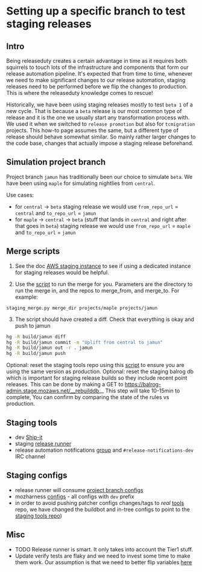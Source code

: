 # Setting up a specific branch to test staging releases

## Intro
Being releaseduty creates a certain advantage in time as it requires both squirrels to touch lots of the infrastructure and
components that form our release automation pipeline. It's expected that from time to time, whenever we need
to make significant changes to our release automation, staging releases need to be performed before we flip the changes to
production. This is where the releaseduty knowledge comes to rescue!

Historically, we have been using staging releases mostly to test `beta 1` of a new cycle. That is because a `beta` release is our most
common type of release and it is the one we usually start any transformation process with. We used it when we switched to `release
promotion` but also for `tcmigration` projects. This how-to page assumes the same, but a different type of release should behave somewhat
similar. So mainly rather larger changes to the code base, changes that actually impose a staging release beforehand.

## Simulation project branch

Project branch `jamun` has traditionally been our choice to simulate `beta`. We have been using `maple` for simulating nightlies from `central`.

Use cases:
- for `central` -> `beta` staging release we would use `from_repo_url` = `central`  and `to_repo_url` = `jamun`
- for `maple` -> `central` -> `beta` (stuff that lands in `central` and right after that goes in `beta`) staging release we would use `from_repo_url` = `maple`  and `to_repo_url` = `jamun`

## Merge scripts

1.  See the doc <a href="merge-and-staging-instance.md">AWS staging instance</a> to see if using a dedicated instance for staging releases would be helpful.

2. Use the <a href="../scripts/staging_merge.py">script</a> to run the merge for you. Parameters are the directory to run the merge in, and the repos to merge_from, and merge_to.  For example:
```
staging_merge.py merge_dir projects/maple projects/jamun
```

3. The script should have created a diff. Check that everything is okay and push to jamun
```sh
hg -R build/jamun diff
hg -R build/jamun commit -m "Uplift from central to jamun"
hg -R build/jamun out -r . jamun
hg -R build/jamun push
```

Optional: reset the staging tools repo using this <a href="../scripts/reset_tools.sh">script</a> to ensure you are using the same version as production.
Optional: reset the staging balrog db which is important for staging release builds so they include recent point releases.  This can be done by making a GET to https://balrog-admin.stage.mozaws.net/__rebuilddb__  This step will take 10-15min to complete, You can confirm by comparing the state of the rules vs production.

## Staging tools

- dev [Ship-it](https://ship-it-dev.allizom.org/)
- staging [release runner](https://dxr.mozilla.org/build-central/rev/5f83e0516fc449586bbce4db4eb759f6cede8781/puppet/manifests/moco-nodes.pp#633)
- release automation notifications [group](https://groups.google.com/a/mozilla.com/forum/?hl=en#!forum/release-automation-notifications-dev) and `#release-notifications-dev` IRC channel

## Staging configs

- release runner will consume [project branch configs](https://dxr.mozilla.org/build-central/rev/92614acc90330edf360d97d8575b7e917ddc43b2/buildbot-configs/mozilla/project_branches.py#114)
- mozharness [configs](https://dxr.mozilla.org/mozilla-central/source/testing/mozharness/configs/releases/) - all configs with `dev` prefix
- in order to avoid pushing patcher configs changes/tags to *real* [tools](http://hg.mozilla.org/build/tools/) repo, we have changed the buildbot and in-tree configs to point to the <a href="https://hg.mozilla.org/users/stage-ffxbld/tools">staging tools repo</a>) 

## Misc

- TODO Release runner is smart. It only takes into account the Tier1 stuff.
- Update verify tests are flaky and we need to invest some time to make them work. Our assumption is that we need to better flip variables [here](https://dxr.mozilla.org/mozilla-central/rev/7d2e89fb92331d7e4296391213c1e63db628e046/testing/mozharness/configs/releases/dev_updates_firefox_beta.py)
